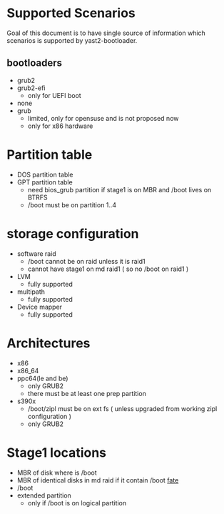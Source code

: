 # Supported Scenarios

Goal of this document is to have single source of information  which scenarios is supported by yast2-bootloader.

## bootloaders

* grub2
* grub2-efi
  * only for UEFI boot
* none
* grub
  * limited, only for opensuse and is not proposed now
  * only for x86 hardware

# Partition table

* DOS partition table
* GPT partition table
  * need bios_grub partition if stage1 is on MBR and /boot lives on BTRFS
  * /boot must be on partition 1..4

# storage configuration

* software raid
  * /boot cannot be on raid unless it is raid1
  * cannot have stage1 on md raid1 ( so no /boot on raid1 )
* LVM
  * fully supported
* multipath
  * fully supported
* Device mapper
  * fully supported

# Architectures

* x86
* x86_64
* ppc64(le and be)
  * only GRUB2
  * there must be at least one prep partition
* s390x
  * /boot/zipl must be on ext fs ( unless upgraded from working zipl configuration )
  * only GRUB2

# Stage1 locations

* MBR of disk where is /boot
* MBR of identical disks in md raid if it contain /boot [fate](https://fate.novell.com/316983)
* /boot
* extended partition
  * only if /boot is on logical partition
